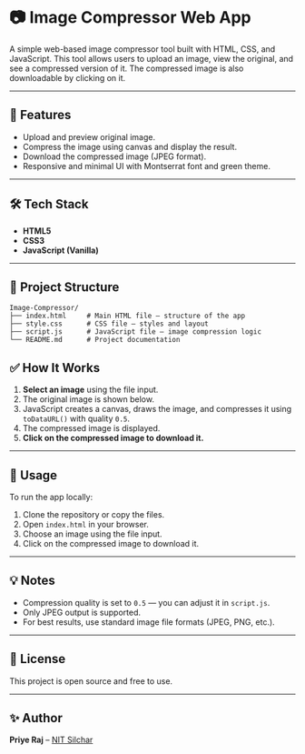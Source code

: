  # 📷 Image Compressor Web App

A simple web-based image compressor tool built with HTML, CSS, and JavaScript. This tool allows users to upload an image, view the original, and see a compressed version of it. The compressed image is also downloadable by clicking on it.

---

## 🚀 Features

- Upload and preview original image.
- Compress the image using canvas and display the result.
- Download the compressed image (JPEG format).
- Responsive and minimal UI with Montserrat font and green theme.

---

## 🛠️ Tech Stack

- **HTML5**
- **CSS3**
- **JavaScript (Vanilla)**

---

## 📁 Project Structure

```plaintext
Image-Compressor/
├── index.html     # Main HTML file – structure of the app
├── style.css      # CSS file – styles and layout
├── script.js      # JavaScript file – image compression logic
└── README.md      # Project documentation
```

## ✅ How It Works

1. **Select an image** using the file input.
2. The original image is shown below.
3. JavaScript creates a canvas, draws the image, and compresses it using `toDataURL()` with quality `0.5`.
4. The compressed image is displayed.
5. **Click on the compressed image to download it.**

---

## 📌 Usage

To run the app locally:

1. Clone the repository or copy the files.
2. Open `index.html` in your browser.
3. Choose an image using the file input.
4. Click on the compressed image to download it.

---

## 💡 Notes

- Compression quality is set to `0.5` — you can adjust it in `script.js`.
- Only JPEG output is supported.
- For best results, use standard image file formats (JPEG, PNG, etc.).

---

## 📃 License

This project is open source and free to use.

---

## ✨ Author

**Priye Raj** – [NIT Silchar](https://nits.ac.in)

